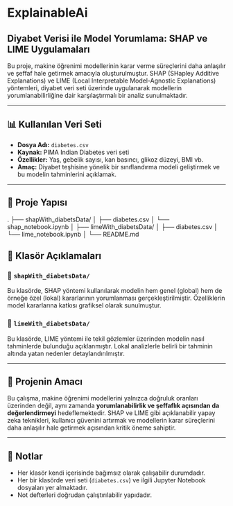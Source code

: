 # ExplainableAi

## Diyabet Verisi ile Model Yorumlama: SHAP ve LIME Uygulamaları

Bu proje, makine öğrenimi modellerinin karar verme süreçlerini daha anlaşılır ve şeffaf hale getirmek amacıyla oluşturulmuştur. SHAP (SHapley Additive Explanations) ve LIME (Local Interpretable Model-Agnostic Explanations) yöntemleri, diyabet veri seti üzerinde uygulanarak modellerin yorumlanabilirliğine dair karşılaştırmalı bir analiz sunulmaktadır.

---

## 📊 Kullanılan Veri Seti

- **Dosya Adı:** `diabetes.csv`  
- **Kaynak:** PIMA Indian Diabetes veri seti  
- **Özellikler:** Yaş, gebelik sayısı, kan basıncı, glikoz düzeyi, BMI vb.  
- **Amaç:** Diyabet teşhisine yönelik bir sınıflandırma modeli geliştirmek ve bu modelin tahminlerini açıklamak.

---

## 🧭 Proje Yapısı
. ├── shapWith_diabetsData/ 
  │ ├── diabetes.csv 
  │ └── shap_notebook.ipynb 
  │ ├── limeWith_diabetsData/ 
  │ ├── diabetes.csv 
  │ └── lime_notebook.ipynb 
  │ └── README.md



## 📂 Klasör Açıklamaları

### 📁 `shapWith_diabetsData/`
Bu klasörde, SHAP yöntemi kullanılarak modelin hem genel (global) hem de örneğe özel (lokal) kararlarının yorumlanması gerçekleştirilmiştir. Özelliklerin model kararlarına katkısı grafiksel olarak sunulmuştur.

### 📁 `limeWith_diabetsData/`
Bu klasörde, LIME yöntemi ile tekil gözlemler üzerinden modelin nasıl tahminlerde bulunduğu açıklanmıştır. Lokal analizlerle belirli bir tahminin altında yatan nedenler detaylandırılmıştır.

---

## 🎯 Projenin Amacı

Bu çalışma, makine öğrenimi modellerini yalnızca doğruluk oranları üzerinden değil, aynı zamanda **yorumlanabilirlik ve şeffaflık açısından da değerlendirmeyi** hedeflemektedir. SHAP ve LIME gibi açıklanabilir yapay zeka teknikleri, kullanıcı güvenini artırmak ve modellerin karar süreçlerini daha anlaşılır hale getirmek açısından kritik öneme sahiptir.

---

## 📌 Notlar

- Her klasör kendi içerisinde bağımsız olarak çalışabilir durumdadır.
- Her bir klasörde veri seti (`diabetes.csv`) ve ilgili Jupyter Notebook dosyaları yer almaktadır.
- Not defterleri doğrudan çalıştırılabilir yapıdadır.

